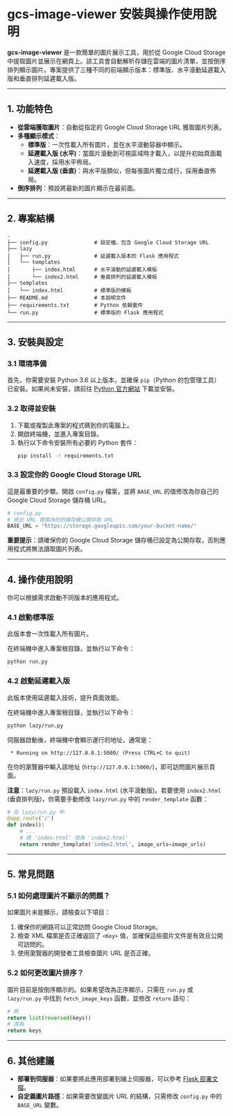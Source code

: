 # gcs-image-viewer 安裝與操作使用說明

**gcs-image-viewer** 是一款簡單的圖片展示工具，用於從 Google Cloud Storage 中提取圖片並展示在網頁上。該工具會自動解析存儲在雲端的圖片清單，並按倒序排列顯示圖片。專案提供了三種不同的前端顯示版本：標準版、水平滾動延遲載入版和垂直排列延遲載入版。

---

## 1. 功能特色

- **從雲端獲取圖片**：自動從指定的 Google Cloud Storage URL 獲取圖片列表。
- **多種顯示模式**：
  - **標準版**：一次性載入所有圖片，並在水平滾動容器中顯示。
  - **延遲載入版 (水平)**：當圖片滾動到可視區域時才載入，以提升初始頁面載入速度，採用水平佈局。
  - **延遲載入版 (垂直)**：與水平版類似，但每張圖片獨立成行，採用垂直佈局。
- **倒序排列**：預設將最新的圖片顯示在最前面。

---

## 2. 專案結構

```
.
├── config.py               # 設定檔，包含 Google Cloud Storage URL
├── lazy
│   ├── run.py              # 延遲載入版本的 Flask 應用程式
│   └── templates
│       ├── index.html      # 水平滾動的延遲載入模板
│       └── index2.html     # 垂直排列的延遲載入模板
├── templates
│   └── index.html          # 標準版的模板
├── README.md               # 本說明文件
├── requirements.txt        # Python 依賴套件
└── run.py                  # 標準版的 Flask 應用程式
```

---

## 3. 安裝與設定

### 3.1 環境準備

首先，你需要安裝 Python 3.6 以上版本，並確保 `pip`（Python 的包管理工具）已安裝。如果尚未安裝，請前往 [Python 官方網站](https://www.python.org/downloads/) 下載並安裝。

### 3.2 取得並安裝

1.  下載或複製此專案的程式碼到你的電腦上。
2.  開啟終端機，並進入專案目錄。
3.  執行以下命令安裝所有必要的 Python 套件：
    ```bash
    pip install -r requirements.txt
    ```

### 3.3 設定你的 Google Cloud Storage URL

這是最重要的步驟。開啟 `config.py` 檔案，並將 `BASE_URL` 的值修改為你自己的 Google Cloud Storage 儲存桶 URL。

```python
# config.py
# 將此 URL 替換為你的儲存桶公開存取 URL
BASE_URL = "https://storage.googleapis.com/your-bucket-name/"
```
**重要提示**：請確保你的 Google Cloud Storage 儲存桶已設定為公開存取，否則應用程式將無法讀取圖片列表。

---

## 4. 操作使用說明

你可以根據需求啟動不同版本的應用程式。

### 4.1 啟動標準版

此版本會一次性載入所有圖片。

在終端機中進入專案根目錄，並執行以下命令：

```bash
python run.py
```

### 4.2 啟動延遲載入版

此版本使用延遲載入技術，提升頁面效能。

在終端機中進入專案根目錄，並執行以下命令：

```bash
python lazy/run.py
```

伺服器啟動後，終端機中會顯示運行的地址，通常是：

```
 * Running on http://127.0.0.1:5000/ (Press CTRL+C to quit)
```

在你的瀏覽器中輸入該地址 (`http://127.0.0.1:5000/`)，即可訪問圖片展示頁面。

**注意**：`lazy/run.py` 預設載入 `index.html` (水平滾動版)。若要使用 `index2.html` (垂直排列版)，你需要手動修改 `lazy/run.py` 中的 `render_template` 函數：

```python
# 在 lazy/run.py 中
@app.route('/')
def index():
    # ...
    # 將 'index.html' 改為 'index2.html'
    return render_template('index2.html', image_urls=image_urls)
```

---

## 5. 常見問題

### 5.1 如何處理圖片不顯示的問題？

如果圖片未能顯示，請檢查以下項目：
1.  確保你的網路可以正常訪問 Google Cloud Storage。
2.  檢查 XML 檔案是否正確返回了 `<Key>` 值，並確保這些圖片文件是有效且公開可訪問的。
3.  使用瀏覽器的開發者工具檢查圖片 URL 是否正確。

### 5.2 如何更改圖片排序？

圖片目前是按倒序顯示的。如果希望改為正序顯示，只需在 `run.py` 或 `lazy/run.py` 中找到 `fetch_image_keys` 函數，並修改 `return` 語句：

```python
# 將
return list(reversed(keys))
# 改為
return keys
```

---

## 6. 其他建議

- **部署到伺服器**：如果要將此應用部署到線上伺服器，可以參考 [Flask 部署文檔](https://flask.palletsprojects.com/en/2.3.x/deploying/)。
- **自定義圖片路徑**：如果需要改變圖片 URL 的結構，只需修改 `config.py` 中的 `BASE_URL` 變數。
